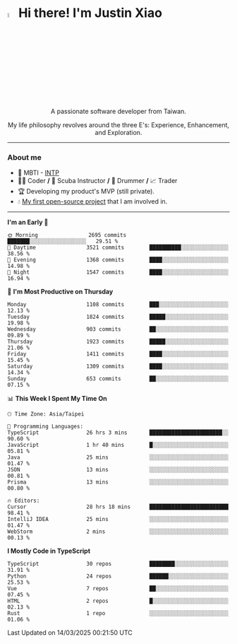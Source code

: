 # <img src="https://media.giphy.com/media/hvRJCLFzcasrR4ia7z/giphy.gif" width="5%">Hi there! I'm Justin Xiao
<p align="center">A passionate software developer from Taiwan.  </p>
<p align="center">My life philosophy revolves around the three E's: Experience, Enhancement, and Exploration.</p>

---
### About me
- 👀 MBTI - [INTP](https://www.16personalities.com/intp-personality)
- 👨‍💻 Coder **/** 🤿 Scuba Instructor **/** 🥁 Drummer **/** 📈 Trader
- 🏆 Developing my product's MVP (still private).
- 💧 [My first open-source project](https://github.com/Game-as-a-Service/Game-Lobby-Web) that I am involved in.

---
<!--START_SECTION:waka-->
**I'm an Early 🐤** 

```text
🌞 Morning                2695 commits        ███████░░░░░░░░░░░░░░░░░░   29.51 % 
🌆 Daytime                3521 commits        ██████████░░░░░░░░░░░░░░░   38.56 % 
🌃 Evening                1368 commits        ████░░░░░░░░░░░░░░░░░░░░░   14.98 % 
🌙 Night                  1547 commits        ████░░░░░░░░░░░░░░░░░░░░░   16.94 % 
```
📅 **I'm Most Productive on Thursday** 

```text
Monday                   1108 commits        ███░░░░░░░░░░░░░░░░░░░░░░   12.13 % 
Tuesday                  1824 commits        █████░░░░░░░░░░░░░░░░░░░░   19.98 % 
Wednesday                903 commits         ██░░░░░░░░░░░░░░░░░░░░░░░   09.89 % 
Thursday                 1923 commits        █████░░░░░░░░░░░░░░░░░░░░   21.06 % 
Friday                   1411 commits        ████░░░░░░░░░░░░░░░░░░░░░   15.45 % 
Saturday                 1309 commits        ████░░░░░░░░░░░░░░░░░░░░░   14.34 % 
Sunday                   653 commits         ██░░░░░░░░░░░░░░░░░░░░░░░   07.15 % 
```


📊 **This Week I Spent My Time On** 

```text
🕑︎ Time Zone: Asia/Taipei

💬 Programming Languages: 
TypeScript               26 hrs 3 mins       ███████████████████████░░   90.60 % 
JavaScript               1 hr 40 mins        █░░░░░░░░░░░░░░░░░░░░░░░░   05.81 % 
Java                     25 mins             ░░░░░░░░░░░░░░░░░░░░░░░░░   01.47 % 
JSON                     13 mins             ░░░░░░░░░░░░░░░░░░░░░░░░░   00.81 % 
Prisma                   13 mins             ░░░░░░░░░░░░░░░░░░░░░░░░░   00.80 % 

🔥 Editors: 
Cursor                   28 hrs 18 mins      █████████████████████████   98.41 % 
IntelliJ IDEA            25 mins             ░░░░░░░░░░░░░░░░░░░░░░░░░   01.47 % 
WebStorm                 2 mins              ░░░░░░░░░░░░░░░░░░░░░░░░░   00.13 % 
```

**I Mostly Code in TypeScript** 

```text
TypeScript               30 repos            ████████░░░░░░░░░░░░░░░░░   31.91 % 
Python                   24 repos            ██████░░░░░░░░░░░░░░░░░░░   25.53 % 
Vue                      7 repos             ██░░░░░░░░░░░░░░░░░░░░░░░   07.45 % 
HTML                     2 repos             █░░░░░░░░░░░░░░░░░░░░░░░░   02.13 % 
Rust                     1 repo              ░░░░░░░░░░░░░░░░░░░░░░░░░   01.06 % 
```




 Last Updated on 14/03/2025 00:21:50 UTC
<!--END_SECTION:waka-->
